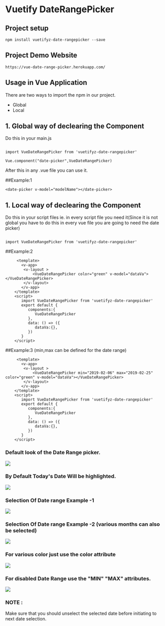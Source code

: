 # Vuetify DateRangePicker
## Project setup
```
npm install vuetifyz-date-rangepicker --save
```
## Project Demo Website
```
https://vue-date-range-picker.herokuapp.com/
```

## Usage in Vue Application
There are two ways to import the npm in our project.
<ul>
   <li>
      Global
   </li>
   <li>
      Local
   </li>
</ul>
<h2>1. Global way of declearing the Component </h2>
<p>Do this in your main.js</p>
<code>
import VueDateRangePicker from 'vuetifyz-date-rangepicker'
</code>
<code>
Vue.component("date-picker",VueDateRangePicker)
</code>  
<p>After this in any .vue file you can use it.</p>

##Example:1
```
<date-picker v-model="modelName"></date-picker>
```

<h2>1. Local way of declearing the Component </h2>
<p>Do this in your script files ie. in every script file you need it(Since it is not global you have to do this in every vue file you are going to need the date picker)</p>
<code>
import VueDateRangePicker from 'vuetifyz-date-rangepicker'
</code>

##Example:2
```
     <template>
       <v-app>
        <v-layout >
            <VueDateRangePicker color="green" v-model="dataVa"></VueDateRangePicker>
        </v-layout> 
       </v-app>
    </template>
    <script>
       import VueDateRangePicker from 'vuetifyz-date-rangepicker'       
       export default {
          components:{
             VueDateRangePicker
          },
          data: () => ({
             dataVa:{},
          })
       }
    </script>
```
##Example:3 (min,max can be defined for the date range)
```
     <template>
       <v-app>
        <v-layout >
            <VueDateRangePicker min="2019-02-06" max="2019-02-25" color="green" v-model="dataVa"></VueDateRangePicker>
        </v-layout> 
       </v-app>
    </template>
    <script>
       import VueDateRangePicker from 'vuetifyz-date-rangepicker'       
       export default {
          components:{
             VueDateRangePicker
          },
          data: () => ({
             dataVa:{},
          })
       }
    </script>
```

<h3>Default look of the Date Range picker.</h3>
<img src="https://i.postimg.cc/pTzSyrgt/Default.png">
<h3>
By Default Today's Date Will be highlighted.
</h3>
<img src="https://i.postimg.cc/pV9ff3Tp/todays-Date.png">
<h3>
Selection Of Date range Example -1
</h3>
<img src="https://i.postimg.cc/DZR23S1k/example1.png" >
<h3>
Selection Of Date range Example -2 (various months can also be selected)
</h3>
<img src="https://i.postimg.cc/g0XzSy6q/example2.png">
<h3>
For various color just use the color attribute 
</h3>
<img src="https://i.postimg.cc/fWp6YmQn/green-Color-Pic.png">
<h3>
For disabled Date Range use the "MIN" "MAX" attributes.
</h3>
<img src="https://i.postimg.cc/bNjYFMJC/disabled-pics.png">
<h3>NOTE :</h3>
<p>Make sure that you should unselect the selected date before initiating to next date selection.</p>
